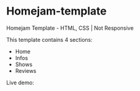 # Homejam-template
Homejam Template - HTML, CSS | Not Responsive

This template contains 4 sections:

- Home
- Infos
- Shows
- Reviews

Live demo:

